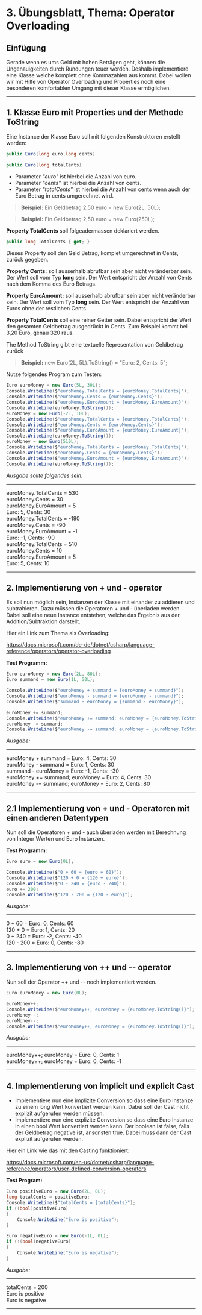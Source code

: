 # 3. Übungsblatt, Thema: Operator Overloading

## Einfügung

Gerade wenn es ums Geld mit hohen Beträgen geht, können die Ungenauigkeiten durch Rundungen teuer werden. Deshalb implementiere eine Klasse welche komplett ohne Kommazahlen aus kommt. Dabei wollen wir mit Hilfe von Operator Overloading und Properties noch eine besonderen komfortablen Umgang mit dieser Klasse ermöglichen.

---
## 1. Klasse Euro mit Properties und der Methode ToString

Eine Instance der Klasse Euro soll mit folgenden Konstruktoren erstellt werden:

```C#
public Euro(long euro,long cents)
```

```C# 
public Euro(long totalCents)
```

- Parameter *"euro"* ist hierbei die Anzahl von euro.  
- Parameter *"cents"* ist hierbei die Anzahl von cents.
- Parameter *"totalCents"* ist hierbei die Anzahl von cents wenn auch der Euro Betrag in cents umgerechnet wird.

> **Beispiel:** Ein Geldbetrag 2,50 euro = new Euro(2L, 50L);

> **Beispiel:** Ein Geldbetrag 2,50 euro = new Euro(250L);


**Property TotalCents** soll folgeadermassen deklariert werden.

```C#
public long TotalCents { get; }
```

Dieses Property soll den Geld Betrag, komplet umgerechnet in Cents, zurück gegeben. 

**Property Cents:** soll ausserhalb abrufbar sein aber nicht veränderbar sein. Der Wert soll vom Typ **long** sein. Der Wert entspricht der Anzahl von Cents nach dem Komma des Euro Betrags.

**Property EuroAmount:** soll ausserhalb abrufbar sein aber nicht veränderbar sein. Der Wert soll vom Typ **long** sein. Der Wert entspricht der Anzahl von Euros ohne der restlichen Cents.

**Property TotalCents** soll eine reiner Getter sein. Dabei entspricht der Wert den gesamten Geldbetrag ausgedrückt in Cents. Zum Beispiel kommt bei 3,20 Euro, genau 320 raus. 

The Method ToString gibt eine textuelle Representation von Geldbetrag zurück
> **Beispiel:** new Euro(2L, 5L).ToString() = "Euro: 2, Cents: 5";

Nutze folgendes Program zum Testen:

```C#
Euro euroMoney = new Euro(5L, 30L);
Console.WriteLine($"euroMoney.TotalCents = {euroMoney.TotalCents}");
Console.WriteLine($"euroMoney.Cents = {euroMoney.Cents}");
Console.WriteLine($"euroMoney.EuroAmount = {euroMoney.EuroAmount}");
Console.WriteLine(euroMoney.ToString());
euroMoney = new Euro(-2L, 10L);
Console.WriteLine($"euroMoney.TotalCents = {euroMoney.TotalCents}");
Console.WriteLine($"euroMoney.Cents = {euroMoney.Cents}");
Console.WriteLine($"euroMoney.EuroAmount = {euroMoney.EuroAmount}");
Console.WriteLine(euroMoney.ToString());
euroMoney = new Euro(510L);
Console.WriteLine($"euroMoney.TotalCents = {euroMoney.TotalCents}");
Console.WriteLine($"euroMoney.Cents = {euroMoney.Cents}");
Console.WriteLine($"euroMoney.EuroAmount = {euroMoney.EuroAmount}");
Console.WriteLine(euroMoney.ToString());
```

*Ausgabe sollte folgendes sein:*

---

euroMoney.TotalCents = 530 \
euroMoney.Cents = 30 \
euroMoney.EuroAmount = 5 \
Euro: 5, Cents: 30 \
euroMoney.TotalCents = -190 \
euroMoney.Cents = -90 \
euroMoney.EuroAmount = -1 \
Euro: -1, Cents: -90 \
euroMoney.TotalCents = 510 \
euroMoney.Cents = 10 \
euroMoney.EuroAmount = 5 \
Euro: 5, Cents: 10 

---


## 2. Implementierung von + und - operator

Es soll nun möglich sein, Instanzen der Klasse mit einander zu addieren und subtrahieren.
Dazu müssen die Operatoren + und - überladen werden. Dabei soll eine neue Instance entstehen, welche 
das Ergebnis aus der Addition/Subtraktion darstellt.

Hier ein Link zum Thema als Overloading:

https://docs.microsoft.com/de-de/dotnet/csharp/language-reference/operators/operator-overloading

**Test Programm:**
```C#
Euro euroMoney = new Euro(2L, 80L);
Euro summand = new Euro(1L, 50L);

Console.WriteLine($"euroMoney + summand = {euroMoney + summand}");
Console.WriteLine($"euroMoney - summand = {euroMoney - summand}");
Console.WriteLine($"summand - euroMoney = {summand - euroMoney}");

euroMoney += summand;
Console.WriteLine($"euroMoney += summand; euroMoney = {euroMoney.ToString()}");
euroMoney -= summand;
Console.WriteLine($"euroMoney -= summand; euroMoney = {euroMoney.ToString()}");
```

*Ausgabe:*

---

euroMoney + summand = Euro: 4, Cents: 30 \
euroMoney - summand = Euro: 1, Cents: 30 \
summand - euroMoney = Euro: -1, Cents: -30 \
euroMoney += summand; euroMoney = Euro: 4, Cents: 30 \
euroMoney -= summand; euroMoney = Euro: 2, Cents: 80

---

## 2.1 Implementierung von + und - Operatoren mit einen anderen Datentypen

Nun soll die Operatoren + und - auch überladen werden mit Berechnung von Integer Werten und Euro Instanzen.

**Test Programm:**
```C#
Euro euro = new Euro(0L);

Console.WriteLine($"0 + 60 = {euro + 60}");
Console.WriteLine($"120 + 0 = {120 + euro}");
Console.WriteLine($"0 - 240 = {euro - 240}");
euro += 200;
Console.WriteLine($"120 - 200 = {120 - euro}");
```

*Ausgabe:*

---

0 + 60 = Euro: 0, Cents: 60  \
120 + 0 = Euro: 1, Cents: 20  \
0 + 240 = Euro: -2, Cents: -40 \
120 - 200 = Euro: 0, Cents: -80

---

## 3. Implementierung von ++ und -- operator

Nun soll der Operator ++ und -- noch implementiert werden.

```C#
Euro euroMoney = new Euro(0L);

euroMoney++;
Console.WriteLine($"euroMoney++; euroMoney = {euroMoney.ToString()}");
euroMoney--;
euroMoney--;
Console.WriteLine($"euroMoney++; euroMoney = {euroMoney.ToString()}");
```

*Ausgabe:*

---

euroMoney++; euroMoney = Euro: 0, Cents: 1  \
euroMoney++; euroMoney = Euro: 0, Cents: -1

---

## 4. Implementierung von implicit und explicit Cast

- Implementiere nun eine implizite Conversion so dass eine Euro Instanze zu einem long Wert konvertiert werden kann. Dabei soll der Cast nicht explizit aufgerufen werden müssen.  
- Implementiere nun eine explizite Conversion so dass eine Euro Instanze in einen bool Wert konvertiert werden kann. Der boolean ist false, falls der Geldbetrag negative ist, ansonsten true. Dabei muss dann der Cast explizit aufgerufen werden.

Hier ein Link wie das mit den Casting funktioniert: 

https://docs.microsoft.com/en-us/dotnet/csharp/language-reference/operators/user-defined-conversion-operators

**Test Program:**
```C#
Euro positiveEuro = new Euro(2L, 0L);
long totalCents = positiveEuro;
Console.WriteLine($"totalCents = {totalCents}");
if ((bool)positiveEuro)
{
    Console.WriteLine("Euro is positive");
}

Euro negativeEuro = new Euro(-1L, 0L);
if (!(bool)negativeEuro)
{
    Console.WriteLine("Euro is negative");
}
```

*Ausgabe:*

---

totalCents = 200  \
Euro is positive  \
Euro is negative

---

